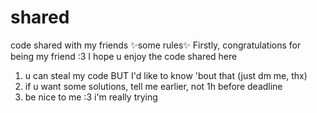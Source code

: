 # shared
code shared with my friends
✨some rules✨
Firstly, congratulations for being my friend :3 
I hope u enjoy the code shared here
1) u can steal my code BUT I'd like to know 'bout that (just dm me, thx)
2) if u want some solutions, tell me earlier, not 1h before deadline
3) be nice to me :3 i'm really trying
